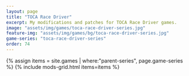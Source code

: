 ```yaml
---
layout: page
title: "TOCA Race Driver"
excerpt: My modifications and patches for TOCA Race Driver games.
image: "assets/img/games/toca-race-driver-series.jpg"
feature-img: "assets/img/games/bg/toca-race-driver-series.jpg"
game-series: "toca-race-driver-series"
order: 74
---
```


{% assign items = site.games | where:"parent-series", page.game-series %}
{% include mods-grid.html items=items %}